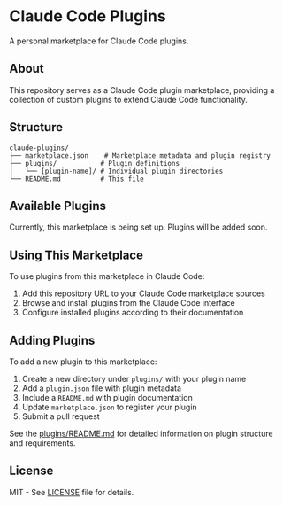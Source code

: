 # Claude Code Plugins

A personal marketplace for Claude Code plugins.

## About

This repository serves as a Claude Code plugin marketplace, providing a collection of custom plugins to extend Claude Code functionality.

## Structure

```
claude-plugins/
├── marketplace.json    # Marketplace metadata and plugin registry
├── plugins/           # Plugin definitions
│   └── [plugin-name]/ # Individual plugin directories
└── README.md          # This file
```

## Available Plugins

Currently, this marketplace is being set up. Plugins will be added soon.

## Using This Marketplace

To use plugins from this marketplace in Claude Code:

1. Add this repository URL to your Claude Code marketplace sources
2. Browse and install plugins from the Claude Code interface
3. Configure installed plugins according to their documentation

## Adding Plugins

To add a new plugin to this marketplace:

1. Create a new directory under `plugins/` with your plugin name
2. Add a `plugin.json` file with plugin metadata
3. Include a `README.md` with plugin documentation
4. Update `marketplace.json` to register your plugin
5. Submit a pull request

See the [plugins/README.md](plugins/README.md) for detailed information on plugin structure and requirements.

## License

MIT - See [LICENSE](LICENSE) file for details.
